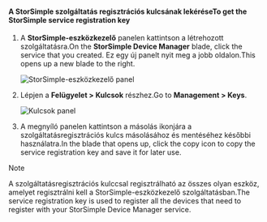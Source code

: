 <!--author=alkohli last changed: 06/22/17-->

#### <a name="to-get-the-storsimple-service-registration-key"></a><span data-ttu-id="6a4e1-101">A StorSimple szolgáltatás regisztrációs kulcsának lekérése</span><span class="sxs-lookup"><span data-stu-id="6a4e1-101">To get the StorSimple service registration key</span></span>

1. <span data-ttu-id="6a4e1-102">A **StorSimple-eszközkezelő** panelen kattintson a létrehozott szolgáltatásra.</span><span class="sxs-lookup"><span data-stu-id="6a4e1-102">On the **StorSimple Device Manager** blade, click the service that you created.</span></span> <span data-ttu-id="6a4e1-103">Ez egy új panelt nyit meg a jobb oldalon.</span><span class="sxs-lookup"><span data-stu-id="6a4e1-103">This opens up a new blade to the right.</span></span>
   
     ![StorSimple-eszközkezelő panel](./media/storsimple-8000-get-service-registration-key/createssdevman5.png)

2.  <span data-ttu-id="6a4e1-105">Lépjen a **Felügyelet > Kulcsok** részhez.</span><span class="sxs-lookup"><span data-stu-id="6a4e1-105">Go to **Management > Keys**.</span></span>
   
     ![Kulcsok panel](./media/storsimple-8000-get-service-registration-key/getregkey2.png)

3.  <span data-ttu-id="6a4e1-107">A megnyíló panelen kattintson a másolás ikonjára a szolgáltatásregisztrációs kulcs másolásához és mentéséhez későbbi használatra.</span><span class="sxs-lookup"><span data-stu-id="6a4e1-107">In the blade that opens up, click the copy icon to copy the service registration key and save it for later use.</span></span>

> [!NOTE]
> <span data-ttu-id="6a4e1-108">A szolgáltatásregisztrációs kulccsal regisztrálható az összes olyan eszköz, amelyet regisztrálni kell a StorSimple-eszközkezelő szolgáltatásban.</span><span class="sxs-lookup"><span data-stu-id="6a4e1-108">The service registration key is used to register all the devices that need to register with your StorSimple Device Manager service.</span></span>


